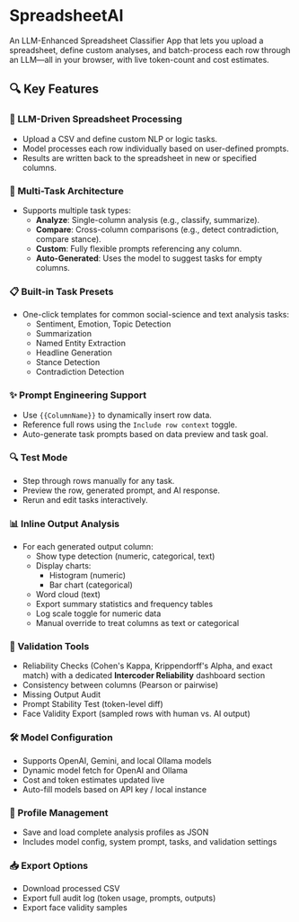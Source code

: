 # SpreadsheetAI

An LLM-Enhanced Spreadsheet Classifier App that lets you upload a spreadsheet, define custom analyses, and batch-process each row through an LLM—all in your browser, with live token-count and cost estimates.

## 🔍 Key Features

### 🧠 LLM-Driven Spreadsheet Processing
- Upload a CSV and define custom NLP or logic tasks.
- Model processes each row individually based on user-defined prompts.
- Results are written back to the spreadsheet in new or specified columns.

### 🧩 Multi-Task Architecture
- Supports multiple task types:
  - **Analyze**: Single-column analysis (e.g., classify, summarize).
  - **Compare**: Cross-column comparisons (e.g., detect contradiction, compare stance).
  - **Custom**: Fully flexible prompts referencing any column.
  - **Auto-Generated**: Uses the model to suggest tasks for empty columns.

### 📋 Built-in Task Presets
- One-click templates for common social-science and text analysis tasks:
  - Sentiment, Emotion, Topic Detection
  - Summarization
  - Named Entity Extraction
  - Headline Generation
  - Stance Detection
  - Contradiction Detection

### ✨ Prompt Engineering Support
- Use `{{ColumnName}}` to dynamically insert row data.
- Reference full rows using the `Include row context` toggle.
- Auto-generate task prompts based on data preview and task goal.

### 🔍 Test Mode
- Step through rows manually for any task.
- Preview the row, generated prompt, and AI response.
- Rerun and edit tasks interactively.

### 📊 Inline Output Analysis
- For each generated output column:
  - Show type detection (numeric, categorical, text)
  - Display charts:
    - Histogram (numeric)
    - Bar chart (categorical)
  - Word cloud (text)
  - Export summary statistics and frequency tables
  - Log scale toggle for numeric data
  - Manual override to treat columns as text or categorical

### 🔎 Validation Tools
- Reliability Checks (Cohen's Kappa, Krippendorff's Alpha, and exact match) with a dedicated **Intercoder Reliability** dashboard section
- Consistency between columns (Pearson or pairwise)
- Missing Output Audit
- Prompt Stability Test (token-level diff)
- Face Validity Export (sampled rows with human vs. AI output)

### 🛠️ Model Configuration
- Supports OpenAI, Gemini, and local Ollama models
- Dynamic model fetch for OpenAI and Ollama
- Cost and token estimates updated live
- Auto-fill models based on API key / local instance

### 💾 Profile Management
- Save and load complete analysis profiles as JSON
- Includes model config, system prompt, tasks, and validation settings

### 📥 Export Options
- Download processed CSV
- Export full audit log (token usage, prompts, outputs)
- Export face validity samples

